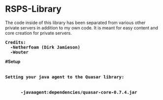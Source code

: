 # RSPS-Library
The code inside of this library has been separated from various other private servers in addition to my own code. It is meant for easy content and core creation for private servers.

<pre>
<b>Credits:
 <b> -Netherfoam (Dirk Jamieson)
 <b> -Wouter
</pre>

#Setup
<pre><h4>Setting your java agent to the Quasar library:</h4>
      -javaagent:dependencies/quasar-core-0.7.4.jar
</pre>
